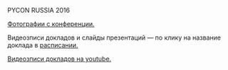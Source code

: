 PYCON RUSSIA 2016

[Фотографии с конференции.](https://fotki.yandex.ru/users/it-people-ekb/album/531218/)

Видеозписи докладов и слайды презентаций — по клику на название доклада в [расписании.](http://pycon.ru/2016/program/schedule/)

[Видеозписи докладов на youtube.](https://www.youtube.com/playlist?list=PLRdS-n5seLRqszBqVDF342RMlCWgOTm6q)
